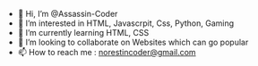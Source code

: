 - 👋 Hi, I’m @Assassin-Coder
- 👀 I’m interested in HTML, Javascrpit, Css, Python, Gaming
- 🌱 I’m currently learning HTML, CSS
- 💞️ I’m looking to collaborate on Websites which can go popular
- 📫 How to reach me : norestincoder@gmail.com

<!---
Assassin-Coder/Assassin-Coder is a ✨ special ✨ repository because its `README.md` (this file) appears on your GitHub profile.
You can click the Preview link to take a look at your changes.
--->
